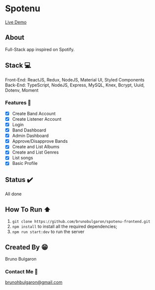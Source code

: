 # Spotenu

[Live Demo](https://spotenubruno.web.app/)

## About
Full-Stack app inspired on Spotify.

## Stack :computer:
Front-End: ReactJS, Redux, NodeJS, Material UI, Styled Components  
Back-End: TypeScript, NodeJS, Express, MySQL, Knex, Bcrypt, Uuid, Dotenv, Moment

### Features :rocket:

- [X] Create Band Account
- [x] Create Listener Account
- [X] Login
- [X] Band Dashboard
- [X] Admin Dashboard
- [x] Approve/Disapprove Bands
- [X] Create and List Albums
- [X] Create and List Genres
- [x] List songs
- [x] Basic Profile

## Status :heavy_check_mark:
All done

## How To Run :arrow_up:
1. `git clone https://github.com/brunobulgaron/spotenu-frontend.git`
2. `npm install` to install all the required dependencies;
3. `npm run start:dev` to run the server

## Created By :grin:
Bruno Bulgaron

### Contact Me :email:
brunohbulgaron@gmail.com
